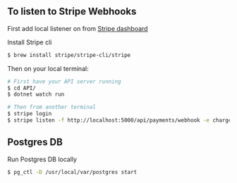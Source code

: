 ## To listen to Stripe Webhooks

First add local listener on from [Stripe dashboard](https://dashboard.stripe.com/test/webhooks)

Install Stripe cli

```sh
$ brew install stripe/stripe-cli/stripe
```

Then on your local terminal:

```sh
# First have your API server running
$ cd API/
$ dotnet watch run

# Then from another terminal
$ stripe login
$ stripe listen -f http://localhost:5000/api/payments/webhook -e charge.succeeded
```

## Postgres DB

Run Postgres DB locally

```sh
$ pg_ctl -D /usr/local/var/postgres start
```
